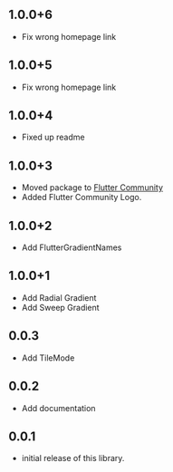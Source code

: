 ## 1.0.0+6
- Fix wrong homepage link

## 1.0.0+5
- Fix wrong homepage link

## 1.0.0+4
- Fixed up readme


## 1.0.0+3
  * Moved package to [Flutter Community](https://github.com/fluttercommunity)
  * Added Flutter Community Logo.

## 1.0.0+2

- Add FlutterGradientNames

## 1.0.0+1

- Add Radial Gradient
- Add Sweep Gradient

## 0.0.3

- Add TileMode

## 0.0.2

- Add documentation

## 0.0.1

- initial release of this library.
